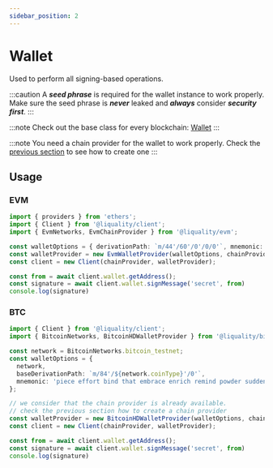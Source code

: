 ```yaml
---
sidebar_position: 2
---
```


# Wallet

Used to perform all signing-based operations. 

:::caution
A ***seed phrase*** is required for the wallet instance to work properly. Make sure the seed phrase is ***never*** leaked and ***always*** consider ***security first***.
:::

:::note
Check out the base class for every blockchain: [Wallet](../packages/classes/chainify_client.Wallet.md)
:::

:::note
You need a chain provider for the wallet to work properly. Check the [previous section](./chain.md) to see how to create one 
::: 

## Usage


### EVM
```ts
import { providers } from 'ethers';
import { Client } from '@liquality/client';
import { EvmNetworks, EvmChainProvider } from '@liquality/evm';

const walletOptions = { derivationPath: `m/44'/60'/0'/0/0'`, mnemonic: 'piece effort bind that embrace enrich remind powder sudden patient legend group' };
const walletProvider = new EvmWalletProvider(walletOptions, chainProvider);
const client = new Client(chainProvider, walletProvider);

const from = await client.wallet.getAddress();
const signature = await client.wallet.signMessage('secret', from)
console.log(signature)
```

### BTC
```ts
import { Client } from '@liquality/client';
import { BitcoinNetworks, BitcoinHDWalletProvider } from '@liquality/bitcoin';

const network = BitcoinNetworks.bitcoin_testnet;
const walletOptions = {
  network,
  baseDerivationPath: `m/84'/${network.coinType}'/0'`,
  mnemonic: 'piece effort bind that embrace enrich remind powder sudden patient legend group',
};

// we consider that the chain provider is already available. 
// check the previous section how to create a chain provider
const walletProvider = new BitcoinHDWalletProvider(walletOptions, chainProvider);
const client = new Client(chainProvider, walletProvider);

const from = await client.wallet.getAddress();
const signature = await client.wallet.signMessage('secret', from)
console.log(signature)
```

